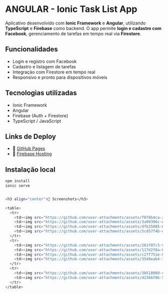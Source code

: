 # ANGULAR - Ionic Task List App

Aplicativo desenvolvido com **Ionic Framework** e **Angular**, utilizando **TypeScript** e **Firebase** como backend. O app permite **login e cadastro com Facebook**, gerenciamento de tarefas em tempo real via **Firestore**.

## Funcionalidades

- Login e registro com Facebook
- Cadastro e listagem de tarefas
- Integração com Firestore em tempo real
- Responsivo e pronto para dispositivos móveis

## Tecnologias utilizadas

- Ionic Framework
- Angular
- Firebase (Auth + Firestore)
- TypeScript / JavaScript

## Links de Deploy

- 🔗 [GitHub Pages](https://rodrigos-dev.github.io/ANGULAR-IONIC-tasks_List_app/)
- 🔗 [Firebase Hosting](https://ionic-firestore-tasks-16d73.web.app)

## Instalação local

```bash
npm install
ionic serve


<h3 align="center">📸 Screenshots</h3>

<table>
  <tr>
    <td><img src="https://github.com/user-attachments/assets/f078b4ca-28e1-4fb3-89dc-b6eea6347c26" width="200"/></td>
    <td><img src="https://github.com/user-attachments/assets/3a99396c-eb82-44ab-8021-8bc9b57635a3" width="200"/></td>
    <td><img src="https://github.com/user-attachments/assets/dfb25885-83a3-4a1c-8cb1-ac6a766398c3" width="200"/></td>
    <td><img src="https://github.com/user-attachments/assets/5cd57f4b-dd39-4656-a0b4-4485cf98881d" width="200"/></td>
  </tr>
  <tr>
    <td><img src="https://github.com/user-attachments/assets/261f07c3-910c-498a-8ab5-eb4df716e549" width="200"/></td>
    <td><img src="https://github.com/user-attachments/assets/117d2f8a-88fa-443e-b718-2504c05d2a2b" width="200"/></td>
    <td><img src="https://github.com/user-attachments/assets/c27f751e-0ade-4abd-9f99-ba7b81c938be" width="200"/></td>
    <td><img src="https://github.com/user-attachments/assets/3548eab4-3b3c-4a57-9041-cb6b31033cb7" width="200"/></td>
  </tr>
  <tr>
    <td><img src="https://github.com/user-attachments/assets/3b518060-c448-43bf-9b76-0cbd9d599c79" width="200"/></td>
    <td><img src="https://github.com/user-attachments/assets/d2366f0b-52d2-47f5-952a-b32ede5ea77c" width="200"/></td>
  </tr>
</table>

